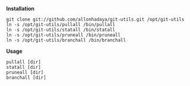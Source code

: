 **Installation**

    git clone git://github.com/allonhadaya/git-utils.git /opt/git-utils
    ln -s /opt/git-utils/pullall /bin/pullall
    ln -s /opt/git-utils/statall /bin/statall
    ln -s /opt/git-utils/pruneall /bin/pruneall
    ln -s /opt/git-utils/branchall /bin/branchall

**Usage**

    pullall [dir]
    statall [dir]
    pruneall [dir]
    branchall [dir]
